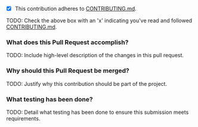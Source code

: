 - [x] This contribution adheres to [CONTRIBUTING.md](https://github.com/ni/niveristand-custom-device-testing-tools/blob/master/CONTRIBUTING.md).

TODO: Check the above box with an 'x' indicating you've read and followed [CONTRIBUTING.md](https://github.com/ni/niveristand-custom-device-testing-tools/blob/master/CONTRIBUTING.md).

### What does this Pull Request accomplish?

TODO: Include high-level description of the changes in this pull request.

### Why should this Pull Request be merged?

TODO: Justify why this contribution should be part of the project.

### What testing has been done?

TODO: Detail what testing has been done to ensure this submission meets requirements.
